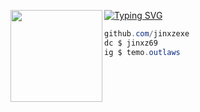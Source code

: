 [![Typing SVG](https://readme-typing-svg.demolab.com?font=Fira+Cod&pause=1000&random=false&width=435&lines=%7C+Jinxz+%7C+)](https://git.io/typing-svg)
<img align="left" src="https://ibb.co/3MSbpMY" width="147"/> 

```csharp
github.com/jinxzexe
dc $ jinxz69
ig $ temo.outlaws
```
